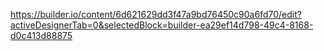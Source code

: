 https://builder.io/content/6d621629dd3f47a9bd76450c90a6fd70/edit?activeDesignerTab=0&selectedBlock=builder-ea29ef14d798-49c4-8168-d0c413d88875